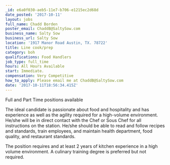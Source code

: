```yaml
---
_id: e6a0f030-aeb5-11e7-b706-e1215ec2d68d
date_posted: '2017-10-11'
layout: jobs
full_name: Chadd Borden
poster_email: ChaddB@SaltySow.com
business_name: Salty Sow
business_url: Salty Sow
location: '1917 Manor Road Austin, TX. 78722'
title: Line cook/prep
category: boh
qualifications: Food Handlers
job_type: full_time
hours: All Hours Available
start: Immediate.
compensation: Very Competitive
how_to_apply: Please email me at ChaddB@SaltySow.com
date: '2017-10-11T18:56:34.415Z'
---
```

Full and Part Time positions available

The ideal candidate is passionate about food and hospitality and has experience as well as the agility required for a high-volume environment. He/she will be in direct contact with the Chef or Sous Chef for all instructions on the station. He/she should be able to read and follow recipes and standards, train employees, and maintain health department, food quality, and restaurant standards.



The position requires and at least 2 years of kitchen experience in a high volume environment. A culinary training degree is preferred but not required.

